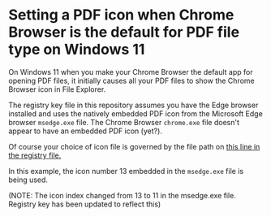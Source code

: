 # Setting a PDF icon when Chrome Browser is the default for PDF file type on Windows 11
On Windows 11 when you make your Chrome Browser the default app for opening PDF files, it initially causes all your PDF files to show the Chrome Browser icon in File Explorer.

The registry key file in this repository assumes you have the Edge browser installed and uses the natively embedded PDF icon from the Microsoft Edge browser `msedge.exe` file. The Chrome Browser `chrome.exe` file doesn't appear to have an embedded PDF icon (yet?).

Of course your choice of icon file is governed by the file path on [this line in the registry file.](HKCR-HKLM-for-ChromePDF.reg#L17)

In this example, the icon number 13 embedded in the `msedge.exe` file is being used.

(NOTE: The icon index changed from 13 to 11 in the msedge.exe file. Registry key has been updated to reflect this)
